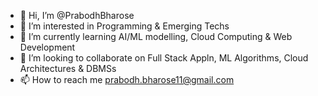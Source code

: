 - 👋 Hi, I’m @PrabodhBharose
- 👀 I’m interested in Programming & Emerging Techs
- 🌱 I’m currently learning AI/ML modelling, Cloud Computing & Web Development 
- 💞️ I’m looking to collaborate on Full Stack Appln, ML Algorithms, Cloud Architectures & DBMSs
- 📫 How to reach me prabodh.bharose11@gmail.com

<!---
PrabodhBharose/PrabodhBharose is a ✨ special ✨ repository because its `README.md` (this file) appears on your GitHub profile.
You can click the Preview link to take a look at your changes.
--->
